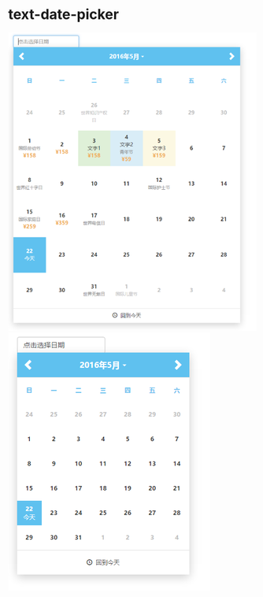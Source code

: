 # text-date-picker
![TextDatePickerBig](https://raw.githubusercontent.com/the514/text-date-picker/master/assets/img/big-date-picker.png)
![TextDatePickerSmall](https://raw.githubusercontent.com/the514/text-date-picker/master/assets/img/small.png)
